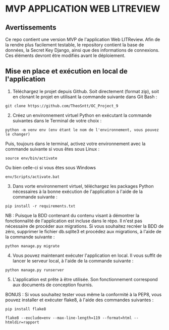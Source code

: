 
# MVP APPLICATION WEB LITREVIEW


## Avertissements

Ce repo contient une version MVP de l'application Web LITReview. 
Afin de la rendre plus facilement testable, le repository contient la base de données, la Secret Key Django, ainsi que des informations de connexions. Ces éléments devront être modifiés avant le déploiement.

## Mise en place et exécution en local de l'application

1. Téléchargez le projet depuis Github. Soit directement (format zip), soit en clonant le projet en utilisant la commande suivante dans Git Bash :  
```
git clone https://github.com/TheoSntt/OC_Project_9
```
2. Créez un environnement virtuel Python en exécutant la commande suivantes dans le Terminal de votre choix :
```
python -m venv env (env étant le nom de l'environnement, vous pouvez le changer)
```
Puis, toujours dans le terminal, activez votre environnement avec la commande suivante si vous êtes sous Linux :
```
source env/bin/activate
```
Ou bien celle-ci si vous êtes sous Windows
```
env/Scripts/activate.bat
```
3. Dans vorte environnement virtuel, téléchargez les packages Python nécessaires à la bonne exécution de l'application à l'aide de la commande suivante :
```
pip install -r requirements.txt
```
NB : Puisque la BDD contenant du contenu visant à démontrer la fonctionnalité de l'application est incluse dans le répo. Il n'est pas nécessaire de procéder aux migrations. Si vous souhaitez recréer la BDD de zéro, supprimer le fichier db.sqlite3 et procédez aux migrations, à l'aide de la commande suivante :
```		
python manage.py migrate
```
4. Vous pouvez maintenant exécuter l'application en local. Il vous suffit de lancer le serveur local, à l'aide de la commande suivante :
```		
python manage.py runserver
```
5. L'application est prête à être utilisée. Son fonctionnement correspond aux documents de conception fournis.
 
 
BONUS : Si vous souhaitez tester vous même la conformité à la PEP8, vous pouvez installer et exécuter flake8, à l'aide des commandes suivantes :
```		
pip install flake8
```
```		
flake8 --exclude=env --max-line-length=119 --format=html --htmldir=rapport
```
